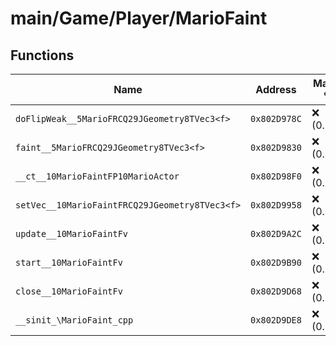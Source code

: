 # main/Game/Player/MarioFaint

## Functions

| Name | Address | Match % |
|------|---------|---------|
| `doFlipWeak__5MarioFRCQ29JGeometry8TVec3<f>` | `0x802D978C` | :x: (0.0%) |
| `faint__5MarioFRCQ29JGeometry8TVec3<f>` | `0x802D9830` | :x: (0.0%) |
| `__ct__10MarioFaintFP10MarioActor` | `0x802D98F0` | :x: (0.0%) |
| `setVec__10MarioFaintFRCQ29JGeometry8TVec3<f>` | `0x802D9958` | :x: (0.0%) |
| `update__10MarioFaintFv` | `0x802D9A2C` | :x: (0.0%) |
| `start__10MarioFaintFv` | `0x802D9B90` | :x: (0.0%) |
| `close__10MarioFaintFv` | `0x802D9D68` | :x: (0.0%) |
| `__sinit_\MarioFaint_cpp` | `0x802D9DE8` | :x: (0.0%) |